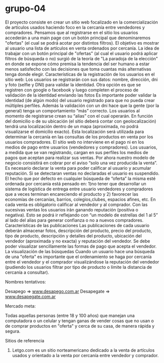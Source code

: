 # grupo-04

El proyecto consiste en crear un sitio web focalizado en la comercialización de artículos usados haciendo foco en la cercanía entre vendedores y compradores.
Pensamos que al registrarse en el sitio los usuarios accederán a una main page con un botón principal que denominaremos "ofertas" (el cual se podrá acotar por distintos filtros). El objetivo es mostrar al usuario una lista de artículos en venta ordenados por cercanía.
La idea de trabajar con un botón principal de "ofertas" (al cual el usuario podrá aplicar filtros de búsqueda o no) surgió de la teoría de "La paradoja de la elección" en donde se expone cómo premisa la tendencia del ser humano a estar menos satisfecho con las decisiones que toma cuantas más alternativas tenga donde elegir.
Características de la registración de los usuarios en el sitio web:
Los usuarios se registrarán con sus datos: nombre, dirección, dni y foto (selfie y DNI) para validar la identidad. Otra opción es que se registren con google o facebook y luego completen el proceso de validación de la identidad enviando las fotos
Es importante poder validar la identidad (de algún modo) del usuario registrado para que no pueda crear múltiples perfiles. Además la validación con un dni hace que la gente (por la general) tenga un comportamiento “más” correcto.
Los usuarios al momento de registrarse crean su “alias” con el cual operarán. En función del domicilio o de su ubicación (el sitio deberá contar con geolocalización) tendrá una localización dentro de un mapa (aproximada, no podrá visualizarse el domicilio exacto). Esta localización será utilizada para determinar la cercanía en las consultas de los productos en venta por los usuarios compradores.
El sitio web no interviene en el pago ni en los medios de pago entre usuarios (vendedores y compradores). Los usuarios, a medida que se van registrando, cargan en sus perfiles los medios de pagos que aceptan para realizar sus ventas.
Por ahora nuestro modelo de negocio consistirá en cobrar por el aviso “solo una vez producida la venta”. Es necesario declarar la venta para poder calificar al usuario y acumular reputación. Si se detectaran ventas no declaradas el usuario es suspendido.
El hecho que por defecto en cualquier búsqueda de “oferta” la misma esté ordenada por cercanía está pensado en: 1)no tener que desarrollar un sistema de logística de entrega entre usuario vendedores y compradores que a veces terminan encareciendo el producto y 2) favorecer las economías de cercanías, barrios, colegios,clubes, espacios afines, etc.
En cada venta es obligatorio calificar al vendedor y al comprador. Con las sucesivas ventas los usuarios irán ganando reputación (positiva o negativa). Esto se podrá ir reflejando con “un modelo de estrellas del 1 al 5” al lado del alias para generar confianza o no a nuevos compradores.
Características de las publicaciones
Las publicaciones de cada usuario deberán almacenar fotos, descripción del producto, precio del producto, tipo de producto, descripción y detalles del producto, ubicación del vendedor (aproximada y no exacta) y reputación del vendedor. Se debe poder visualizar sencillamente las formas de pago que acepta el vendedor.
La visualización de las búsquedas
Cuando un usuario hace una búsqueda de una "oferta" es importante que el ordenamiento se haga por cercanía entre el vendedor y el comprador visualizándose la reputación del vendedor (pudiendo los usuarios filtrar por tipo de producto o límite la distancia de cercanía a consultar).
 
Nombres tentativos:
 
Desapego  => www.desapego.com.ar
Desapegate => www.desapegate.com.ar
 
Mercado meta:
 
Todas aquellas personas (entre 18 y 100 años) que manejan una computadora o un celular y tengan ganas de vender cosas que no usan o de comprar productos en "oferta" y cerca de su casa, de manera rápida y segura.
 
Sitios de referencia
 
1. Letgo.com es un sitio norteamericano dedicado a la venta de artículos usados y orientado a la venta por cercanía entre vendedor y comprador.